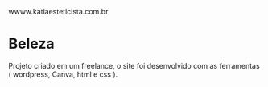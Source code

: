 wwww.katiaesteticista.com.br 

# Beleza
Projeto criado em um freelance,  o site foi desenvolvido com as ferramentas ( wordpress, Canva, html e css ).
